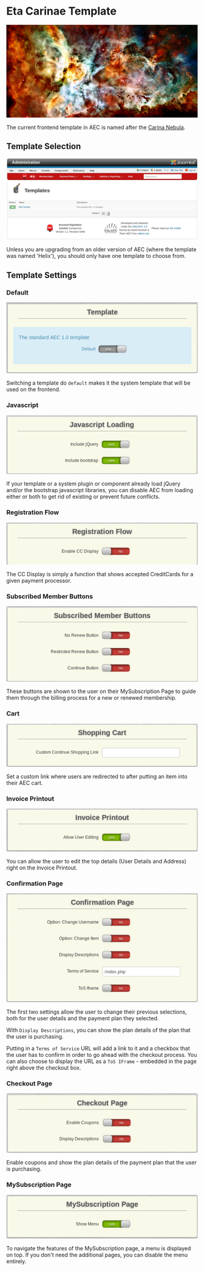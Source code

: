 # **Eta Carinae** Template

![Eta Carinae](../../../assets/img/carina-nebula-colorful.jpg)

The current frontend template in AEC is named after the [Carina Nebula](https://en.wikipedia.org/wiki/Carina_Nebula).

## Template Selection

![Template Selection](../../img/template-selection.png)

Unless you are upgrading from an older version of AEC (where the template was named 'Helix'), you should only have one template to choose from.

## Template Settings

### Default

![Template Settings - Default](../../img/template-settings-default.png)

Switching a template do `default` makes it the system template that will be used on the frontend.

### Javascript

![Template Settings - Javascript](../../img/template-settings-javascript.png)

If your template or a system plugin or component already load jQuery and/or the bootstrap javascript libraries, you can disable AEC from loading either or both to get rid of existing or prevent future conflicts.

### Registration Flow

![Template Settings - Registration Flow](../../img/template-settings-registration-flow.png)

The CC Display is simply a function that shows accepted CreditCards for a given payment processor.

### Subscribed Member Buttons

![Template Settings - Buttons](../../img/template-settings-buttons.png)

These buttons are shown to the user on their MySubscription Page to guide them through the billing process for a new or renewed membership.

### Cart

![Template Settings - Cart](../../img/template-settings-cart.png)

Set a custom link where users are redirected to after putting an item into their AEC cart.

### Invoice Printout

![Template Settings - Invoice](../../img/template-settings-invoice.png)

You can allow the user to edit the top details (User Details and Address) right on the Invoice Printout.

### Confirmation Page

![Template Settings - Confirmation](../../img/template-settings-confirmation.png)

The first two settings allow the user to change their previous selections, both for the user details and the payment plan they selected.

With `Display Descriptions`, you can show the plan details of the plan that the user is purchasing.

Putting in a `Terms of Service` URL will add a link to it and a checkbox that the user has to confirm in order to go ahead with the checkout process. You can also choose to display the URL as a `ToS IFrame` - embedded in the page right above the checkout box.

### Checkout Page

![Template Settings - Checkout](../../img/template-settings-checkout.png)

Enable coupons and show the plan details of the payment plan that the user is purchasing.

### MySubscription Page

![Template Settings - MySubscription](../../img/template-settings-my-subscription.png)

To navigate the features of the MySubscription page, a menu is displayed on top. If you don't need the additional pages, you can disable the menu entirely.
